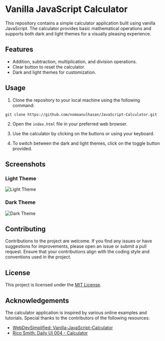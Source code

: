 # Vanilla JavaScript Calculator

This repository contains a simple calculator application built using vanilla JavaScript. The calculator provides basic mathematical operations and supports both dark and light themes for a visually pleasing experience.

## Features

- Addition, subtraction, multiplication, and division operations.
- Clear button to reset the calculator.
- Dark and light themes for customization.

## Usage

1. Clone the repository to your local machine using the following command:

```git clone https://github.com/nomaanulhasan/JavaScript-Calculator.git```


2. Open the `index.html` file in your preferred web browser.

3. Use the calculator by clicking on the buttons or using your keyboard.

4. To switch between the dark and light themes, click on the toggle button provided.

## Screenshots

### Light Theme
![Light Theme](/screenshots/calculator_light.png)

### Dark Theme
![Dark Theme](/screenshots/calculator_dark.png)

## Contributing

Contributions to the project are welcome. If you find any issues or have suggestions for improvements, please open an issue or submit a pull request. Ensure that your contributions align with the coding style and conventions used in the project.

## License

This project is licensed under the [MIT License](/JavaScript-Calculator/LICENSE).

## Acknowledgements

The calculator application is inspired by various online examples and tutorials. Special thanks to the contributors of the following resources:

- [WebDevSimplified: Vanilla-JavaScript-Calculator](https://github.com/WebDevSimplified/Vanilla-JavaScript-Calculator)
- [Rico Smith: Daily UI 004 - Calculator](https://dribbble.com/shots/10903449-Daily-UI-004-Calculator)
